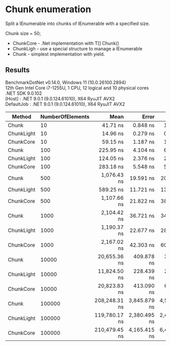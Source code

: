 # Chunk enumeration
Split a IEnumerable<T> into chunks of IEnumerable<T> with a specified size.

Chunk size = 50;

- ChunkCore - .Net implementation with T[] Chunk()
- ChunkLigh - use a special structure to manage a IEnumerable
- Chunk - simplest implementation with yield.

## Results
BenchmarkDotNet v0.14.0, Windows 11 (10.0.26100.2894)<br>
12th Gen Intel Core i7-1255U, 1 CPU, 12 logical and 10 physical cores<br>
.NET SDK 9.0.102<br>
  [Host]     : .NET 9.0.1 (9.0.124.61010), X64 RyuJIT AVX2<br>
  DefaultJob : .NET 9.0.1 (9.0.124.61010), X64 RyuJIT AVX2<br>


| Method     | NumberOfElements | Mean          | Error        | StdDev       | Gen0    | Allocated |
|----------- |----------------- |--------------:|-------------:|-------------:|--------:|----------:|
| Chunk      | 10               |      41.71 ns |     0.848 ns |     1.508 ns |  0.0255 |     160 B |
| ChunkLight | 10               |      14.96 ns |     0.279 ns |     0.400 ns |  0.0063 |      40 B |
| ChunkCore  | 10               |      59.15 ns |     1.187 ns |     1.813 ns |  0.0573 |     360 B |
| Chunk      | 100              |     225.95 ns |     4.104 ns |     6.143 ns |  0.0343 |     216 B |
| ChunkLight | 100              |     124.05 ns |     2.376 ns |     2.641 ns |  0.0062 |      40 B |
| ChunkCore  | 100              |     283.18 ns |     5.548 ns |     5.936 ns |  0.1426 |     896 B |
| Chunk      | 500              |   1,076.43 ns |    19.591 ns |    20.119 ns |  0.1049 |     664 B |
| ChunkLight | 500              |     589.25 ns |    11.721 ns |    13.028 ns |  0.0057 |      40 B |
| ChunkCore  | 500              |   1,107.66 ns |    21.822 ns |    38.788 ns |  0.4272 |    2688 B |
| Chunk      | 1000             |   2,104.42 ns |    36.721 ns |    34.349 ns |  0.1945 |    1224 B |
| ChunkLight | 1000             |   1,190.37 ns |    22.677 ns |    28.679 ns |  0.0057 |      40 B |
| ChunkCore  | 1000             |   2,167.02 ns |    42.303 ns |    60.670 ns |  0.7820 |    4928 B |
| Chunk      | 10000            |  20,655.36 ns |   409.878 ns |   363.346 ns |  1.8005 |   11304 B |
| ChunkLight | 10000            |  11,824.50 ns |   228.439 ns |   271.941 ns |       - |      40 B |
| ChunkCore  | 10000            |  20,823.83 ns |   413.090 ns |   678.719 ns |  7.2021 |   45248 B |
| Chunk      | 100000           | 208,248.31 ns | 3,845.879 ns | 4,578.246 ns | 17.8223 |  112104 B |
| ChunkLight | 100000           | 119,780.17 ns | 2,380.495 ns | 2,444.593 ns |       - |      40 B |
| ChunkCore  | 100000           | 210,479.45 ns | 4,165.415 ns | 6,485.049 ns | 71.2891 |  448448 B |
